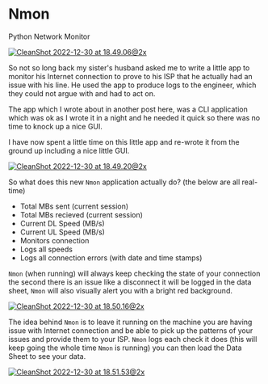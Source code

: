 # Nmon
Python Network Monitor

[![CleanShot 2022-12-30 at 18.49.06@2x](https://i.im.ge/2022/12/31/qZ6UPS.CleanShot-2022-12-30-at-18-49-062x.md.png)](https://im.ge/i/qZ6UPS)

So not so long back my sister's husband asked me to write a little app to monitor his Internet connection to prove to his ISP that he actually had an issue with his line. He used the app to produce logs to the engineer, which they could not argue with and had to act on.

The app which I wrote about in another post here, was a CLI application which was ok as I wrote it in a night and he needed it quick so there was no time to knock up a nice GUI.

I have now spent a little time on this little app and re-wrote it from the ground up including a nice little GUI.

[![CleanShot 2022-12-30 at 18.49.20@2x](https://i.im.ge/2022/12/31/qZ6DJJ.CleanShot-2022-12-30-at-18-49-202x.md.png)](https://im.ge/i/qZ6DJJ)

So what does this new `Nmon` application actually do? (the below are all real-time)

- Total MBs sent (current session)
- Total MBs recieved (current session)
- Current DL Speed (MB/s)
- Current UL Speed (MB/s)
- Monitors connection 
- Logs all speeds
- Logs all connection errors (with date and time stamps)

`Nmon` (when running) will always keep checking the state of your connection the second there is an issue like a disconnect it will be logged in the data sheet, `Nmon` will also visually alert you with a bright red background.

[![CleanShot 2022-12-30 at 18.50.16@2x](https://i.im.ge/2022/12/31/qZ6hfz.CleanShot-2022-12-30-at-18-50-162x.md.png)](https://im.ge/i/qZ6hfz)

The idea behind `Nmon` is to leave it running on the machine you are having issue with Internet connection and be able to pick up the patterns of your issues and provide them to your ISP. `Nmon` logs each check it does (this will keep going the whole time `Nmon` is running) you can then load the Data Sheet to see your data.

[![CleanShot 2022-12-30 at 18.51.53@2x](https://i.im.ge/2022/12/31/qZ6Ldy.CleanShot-2022-12-30-at-18-51-532x.png)](https://im.ge/i/qZ6Ldy)
